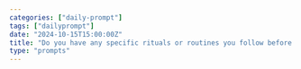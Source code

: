 ```yaml
---
categories: ["daily-prompt"]
tags: ["dailyprompt"]
date: "2024-10-15T15:00:00Z"
title: "Do you have any specific rituals or routines you follow before starting your workday?"
type: "prompts"
---
```

